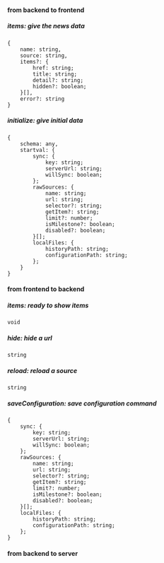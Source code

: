 #### from backend to frontend

##### items: give the news data

```
{
    name: string,
    source: string,
    items?: {
        href: string;
        title: string;
        detail?: string;
        hidden?: boolean;
    }[],
    error?: string
}
```

##### initialize: give initial data

```
{
    schema: any,
    startval: {
        sync: {
            key: string;
            serverUrl: string;
            willSync: boolean;
        };
        rawSources: {
            name: string;
            url: string;
            selector?: string;
            getItem?: string;
            limit?: number;
            isMilestone?: boolean;
            disabled?: boolean;
        }[];
        localFiles: {
            historyPath: string;
            configurationPath: string;
        };
    }
}
```

#### from frontend to backend

##### items: ready to show items

```
void
```

##### hide: hide a url

```
string
```

##### reload: reload a source

```
string
```

##### saveConfiguration: save configuration command

```
{
    sync: {
        key: string;
        serverUrl: string;
        willSync: boolean;
    };
    rawSources: {
        name: string;
        url: string;
        selector?: string;
        getItem?: string;
        limit?: number;
        isMilestone?: boolean;
        disabled?: boolean;
    }[];
    localFiles: {
        historyPath: string;
        configurationPath: string;
    };
}
```

#### from backend to server
